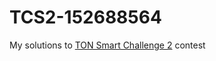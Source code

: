 # TCS2-152688564
My solutions to [TON Smart Challenge 2](https://ton.org/ton-smart-challenge-2) contest
